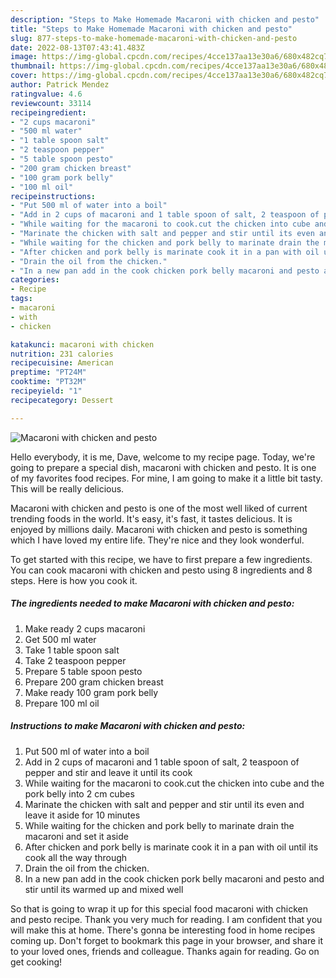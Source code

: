 ```yaml
---
description: "Steps to Make Homemade Macaroni with chicken and pesto"
title: "Steps to Make Homemade Macaroni with chicken and pesto"
slug: 877-steps-to-make-homemade-macaroni-with-chicken-and-pesto
date: 2022-08-13T07:43:41.483Z
image: https://img-global.cpcdn.com/recipes/4cce137aa13e30a6/680x482cq70/macaroni-with-chicken-and-pesto-recipe-main-photo.jpg
thumbnail: https://img-global.cpcdn.com/recipes/4cce137aa13e30a6/680x482cq70/macaroni-with-chicken-and-pesto-recipe-main-photo.jpg
cover: https://img-global.cpcdn.com/recipes/4cce137aa13e30a6/680x482cq70/macaroni-with-chicken-and-pesto-recipe-main-photo.jpg
author: Patrick Mendez
ratingvalue: 4.6
reviewcount: 33114
recipeingredient:
- "2 cups macaroni"
- "500 ml water"
- "1 table spoon salt"
- "2 teaspoon pepper"
- "5 table spoon pesto"
- "200 gram chicken breast"
- "100 gram pork belly"
- "100 ml oil"
recipeinstructions:
- "Put 500 ml of water into a boil"
- "Add in 2 cups of macaroni and 1 table spoon of salt, 2 teaspoon of pepper and stir and leave it until its cook"
- "While waiting for the macaroni to cook.cut the chicken into cube and the pork belly into 2 cm cubes"
- "Marinate the chicken with salt and pepper and stir until its even and leave it aside for 10 minutes"
- "While waiting for the chicken and pork belly to marinate drain the macaroni and set it aside"
- "After chicken and pork belly is marinate cook it in a pan with oil until its cook all the way through"
- "Drain the oil from the chicken."
- "In a new pan add in the cook chicken pork belly macaroni and pesto and stir until its warmed up and mixed well"
categories:
- Recipe
tags:
- macaroni
- with
- chicken

katakunci: macaroni with chicken 
nutrition: 231 calories
recipecuisine: American
preptime: "PT24M"
cooktime: "PT32M"
recipeyield: "1"
recipecategory: Dessert

---
```



![Macaroni with chicken and pesto](https://img-global.cpcdn.com/recipes/4cce137aa13e30a6/680x482cq70/macaroni-with-chicken-and-pesto-recipe-main-photo.jpg)

Hello everybody, it is me, Dave, welcome to my recipe page. Today, we're going to prepare a special dish, macaroni with chicken and pesto. It is one of my favorites food recipes. For mine, I am going to make it a little bit tasty. This will be really delicious.



Macaroni with chicken and pesto is one of the most well liked of current trending foods in the world. It's easy, it's fast, it tastes delicious. It is enjoyed by millions daily. Macaroni with chicken and pesto is something which I have loved my entire life. They're nice and they look wonderful.


To get started with this recipe, we have to first prepare a few ingredients. You can cook macaroni with chicken and pesto using 8 ingredients and 8 steps. Here is how you cook it.

<!--inarticleads1-->

##### The ingredients needed to make Macaroni with chicken and pesto:

1. Make ready 2 cups macaroni
1. Get 500 ml water
1. Take 1 table spoon salt
1. Take 2 teaspoon pepper
1. Prepare 5 table spoon pesto
1. Prepare 200 gram chicken breast
1. Make ready 100 gram pork belly
1. Prepare 100 ml oil




<!--inarticleads2-->

##### Instructions to make Macaroni with chicken and pesto:

1. Put 500 ml of water into a boil
1. Add in 2 cups of macaroni and 1 table spoon of salt, 2 teaspoon of pepper and stir and leave it until its cook
1. While waiting for the macaroni to cook.cut the chicken into cube and the pork belly into 2 cm cubes
1. Marinate the chicken with salt and pepper and stir until its even and leave it aside for 10 minutes
1. While waiting for the chicken and pork belly to marinate drain the macaroni and set it aside
1. After chicken and pork belly is marinate cook it in a pan with oil until its cook all the way through
1. Drain the oil from the chicken.
1. In a new pan add in the cook chicken pork belly macaroni and pesto and stir until its warmed up and mixed well




So that is going to wrap it up for this special food macaroni with chicken and pesto recipe. Thank you very much for reading. I am confident that you will make this at home. There's gonna be interesting food in home recipes coming up. Don't forget to bookmark this page in your browser, and share it to your loved ones, friends and colleague. Thanks again for reading. Go on get cooking!
